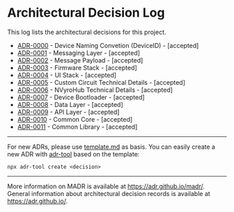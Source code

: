 # Architectural Decision Log

This log lists the architectural decisions for this project.

<!-- toc -->

* [ADR-0000](0000-device-naming-convention-(deviceid).md) - Device Naming Convetion (DeviceID) - [accepted]
* [ADR-0001](0001-messaging-layer.md) - Messaging Layer - [accepted]
* [ADR-0002](0002-message-payload.md) - Message Payload - [accepted]
* [ADR-0003](0003-firmware-stack.md) - Firmware Stack - [accepted]
* [ADR-0004](0004-ui-stack.md) - UI Stack - [accepted]
* [ADR-0005](0005-custom-circuit-technical-details.md) - Custom Circuit Technical Details - [accepted]
* [ADR-0006](0006-nvyrohub-technical-details.md) - NVyroHub Technical Details - [accepted]
* [ADR-0007](0007-device-bootloader.md) - Device Bootloader - [accepted]
* [ADR-0008](0008-data-layer.md) - Data Layer - [accepted]
* [ADR-0009](0009-api-layer.md) - API Layer - [accepted]
* [ADR-0010](0010-common-core.md) - Common Core - [accepted]
* [ADR-0011](0011-common-library.md) - Common Library - [accepted]

<!-- tocstop -->

---

For new ADRs, please use [template.md](template.md) as basis. You can easily create a new ADR with [adr-tool](https://www.npmjs.com/package/adr-tool) based on the template:
```
npx adr-tool create <decision>
```

---

More information on MADR is available at <https://adr.github.io/madr/>.
General information about architectural decision records is available at <https://adr.github.io/>.
